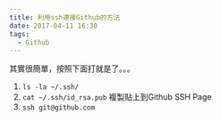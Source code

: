 ```yaml
---
title: 利用ssh連接Github的方法
date: 2017-04-11 16:30
tags:
  - Github
---
```


其實很簡單，按照下面打就是了。。。

1. `ls -la ~/.ssh/`
1. `cat ~/.ssh/id_rsa.pub` 複製貼上到Github SSH Page
1. `ssh git@github.com`
